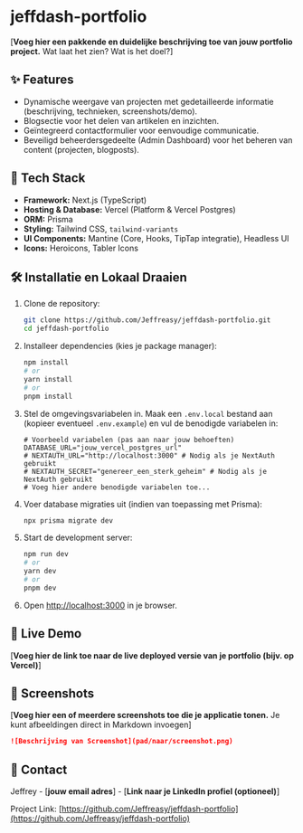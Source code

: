 # jeffdash-portfolio

[**Voeg hier een pakkende en duidelijke beschrijving toe van jouw portfolio project.** Wat laat het zien? Wat is het doel?]

## ✨ Features

*   Dynamische weergave van projecten met gedetailleerde informatie (beschrijving, technieken, screenshots/demo).
*   Blogsectie voor het delen van artikelen en inzichten.
*   Geïntegreerd contactformulier voor eenvoudige communicatie.
*   Beveiligd beheerdersgedeelte (Admin Dashboard) voor het beheren van content (projecten, blogposts).

## 🚀 Tech Stack

*   **Framework:** Next.js (TypeScript)
*   **Hosting & Database:** Vercel (Platform & Vercel Postgres)
*   **ORM:** Prisma
*   **Styling:** Tailwind CSS, `tailwind-variants`
*   **UI Components:** Mantine (Core, Hooks, TipTap integratie), Headless UI
*   **Icons:** Heroicons, Tabler Icons

## 🛠️ Installatie en Lokaal Draaien

1.  Clone de repository:
    ```bash
    git clone https://github.com/Jeffreasy/jeffdash-portfolio.git
    cd jeffdash-portfolio
    ```
2.  Installeer dependencies (kies je package manager):
    ```bash
    npm install 
    # or
    yarn install
    # or
    pnpm install
    ```
3.  Stel de omgevingsvariabelen in. Maak een `.env.local` bestand aan (kopieer eventueel `.env.example`) en vul de benodigde variabelen in:
    ```env
    # Voorbeeld variabelen (pas aan naar jouw behoeften)
    DATABASE_URL="jouw_vercel_postgres_url"
    # NEXTAUTH_URL="http://localhost:3000" # Nodig als je NextAuth gebruikt
    # NEXTAUTH_SECRET="genereer_een_sterk_geheim" # Nodig als je NextAuth gebruikt
    # Voeg hier andere benodigde variabelen toe...
    ```
4.  Voer database migraties uit (indien van toepassing met Prisma):
    ```bash
    npx prisma migrate dev
    ```
5.  Start de development server:
    ```bash
    npm run dev
    # or
    yarn dev
    # or
    pnpm dev
    ```
6.  Open [http://localhost:3000](http://localhost:3000) in je browser.

## 🔗 Live Demo

[**Voeg hier de link toe naar de live deployed versie van je portfolio (bijv. op Vercel)**]

## 📸 Screenshots

[**Voeg hier een of meerdere screenshots toe die je applicatie tonen.** Je kunt afbeeldingen direct in Markdown invoegen]

```markdown
![Beschrijving van Screenshot](pad/naar/screenshot.png)
```

## 🤝 Contact

Jeffrey - [**jouw email adres**] - [**Link naar je LinkedIn profiel (optioneel)**]

Project Link: [https://github.com/Jeffreasy/jeffdash-portfolio](https://github.com/Jeffreasy/jeffdash-portfolio)
